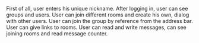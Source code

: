 First of all, user enters his unique nickname. 
After logging in, user can see groups and users. 
User can join different rooms and create his own, dialog with other users. 
User can join the group by reference from the address bar. 
User can give links to rooms.
User can read and write messages, can see joining rooms and read message counter.
